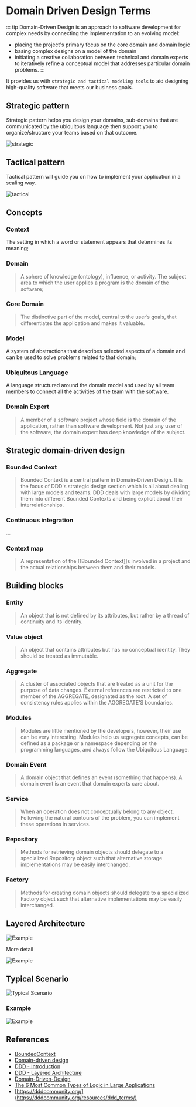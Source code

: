 # Domain Driven Design Terms

::: tip Domain-Driven Design
is an approach to software development for complex needs by connecting the implementation to an evolving model:
- placing the project's primary focus on the core domain and domain logic
- basing complex designs on a model of the domain
- initiating a creative collaboration between technical and domain experts to iteratively refine a conceptual model that addresses particular domain problems.
:::

It provides us with `strategic and tactical modeling tools` to aid designing high-quality software that meets our business goals.

## Strategic pattern 
Strategic pattern helps you design your domains, sub-domains that are communicated by the ubiquitous language then support you to organize/structure your teams based on that outcome.

![strategic](./img/strategic-design.webp)

## Tactical pattern 
Tactical pattern will guide you on how to implement your application in a scaling way.

![tactical](./img/tactical-design.webp)

## Concepts

### Context
The setting in which a word or statement appears that determines its meaning;

### Domain
> A sphere of knowledge (ontology), influence, or activity. The subject area to which the user applies a program is the domain of the software;

### Core Domain
> The distinctive part of the model, central to the user’s goals, that differentiates the application and makes it valuable.

### Model
A system of abstractions that describes selected aspects of a domain and can be used to solve problems related to that domain;

### Ubiquitous Language
A language structured around the domain model and used by all team members to connect all the activities of the team with the software.

### Domain Expert
> A member of a software project whose field is the domain of the application, rather than software development. Not just any user of the software, the domain expert has deep knowledge of the subject.

## Strategic domain-driven design

### Bounded Context

> Bounded Context is a central pattern in Domain-Driven Design. It is the focus of DDD's strategic design section which is all about dealing with large models and teams. DDD deals with large models by dividing them into different Bounded Contexts and being explicit about their interrelationships.

### Continuous integration
...

### Context map

> A representation of the [[Bounded Context]]s involved in a project and the actual relationships between them and their models.


## Building blocks

### Entity
> An object that is not defined by its attributes, but rather by a thread of continuity and its identity.

### Value object
> An object that contains attributes but has no conceptual identity. They should be treated as immutable.

### Aggregate

>  A cluster of associated objects that are treated as a unit for the purpose of data changes. External references are restricted to one member of the AGGREGATE, designated as the root. A set of consistency rules applies within the AGGREGATE’S boundaries.

### Modules

> Modules are little mentioned by the developers, however, their use can be very interesting.
> Modules help us segregate concepts, can be defined as a package or a namespace depending on the programming languages, and always follow the Ubiquitous Language.

### Domain Event
> A domain object that defines an event (something that happens). A domain event is an event that domain experts care about.

### Service
> When an operation does not conceptually belong to any object. Following the natural contours of the problem, you can implement these operations in services. 

### Repository
> Methods for retrieving domain objects should delegate to a specialized Repository object such that alternative storage implementations may be easily interchanged.

### Factory
> Methods for creating domain objects should delegate to a specialized Factory object such that alternative implementations may be easily interchanged.


## Layered Architecture

![Example](./img/ddd-layers.jpg)

More detail

![Example](./img/ddd-diagram.png)

## Typical Scenario

![Typical Scenario](./img/ddd-typical-scenario.png)

### Example
![Example](./img/ddd-example.png)


## References 

- [BoundedContext](https://martinfowler.com/bliki/BoundedContext.html)
- [Domain-driven design](https://en.wikipedia.org/wiki/Domain-driven_design)
- [DDD - Introduction](https://archfirst.org/domain-driven-design/)
- [DDD - Layered Architecture](https://archfirst.org/domain-driven-design-6-layered-architecture/)
- [Domain-Driven-Design](https://khalilstemmler.com/articles/domain-driven-design-intro/)
- [The 6 Most Common Types of Logic in Large Applications](https://khalilstemmler.com/articles/software-design-architecture/organizing-app-logic/)
- [https://dddcommunity.org/](https://dddcommunity.org/resources/ddd_terms/)